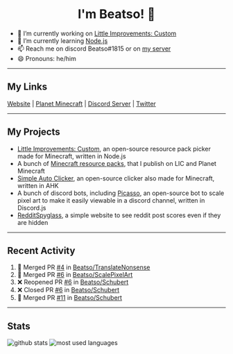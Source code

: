 <h1 align="center">I'm Beatso! 👋</h1>

- 🔭 I’m currently working on [Little Improvements: Custom](https://github.com/LittleImprovementsCustom/LittleImprovementsCustom)
- 🌱 I’m currently learning [Node.js](https://nodejs.org/)
- 📫 Reach me on discord Beatso#1815 or on [my server](https://discord.gg/bNcZjFe)
- 😄 Pronouns: he/him

---

## My Links
[Website](https://www.beatso.tk/) | 
[Planet Minecraft](https://www.planetminecraft.com/member/beatso/) |
[Discord Server](https://discord.gg/bNcZjFe) |
[Twitter](https://twitter.com/beatso_)

---

## My Projects
- [Little Improvements: Custom](https://github.com/LittleImprovementsCustom/LittleImprovementsCustom), an open-source resource pack picker made for Minecraft, written in Node.js
- A bunch of [Minecraft resource packs](https://www.planetminecraft.com/member/beatso/submissions/texture-packs/?morder=order_popularity), that I publish on LIC and Planet Minecraft
- [Simple Auto Clicker](https://github.com/Beatso/SimpleAutoClicker), an open-source clicker also made for Minecraft, written in AHK
- A bunch of discord bots, including [Picasso](https://github.com/Beatso/Picasso), an open-source bot to scale pixel art to make it easily viewable in a discord channel, written in Discord.js
- [RedditSpyglass](https://github.com/Beatso/RedditSpyglass), a simple website to see reddit post scores even if they are hidden

---

## Recent Activity
<!--START_SECTION:activity-->
1. 🎉 Merged PR [#4](https://github.com/Beatso/TranslateNonsense/pull/4) in [Beatso/TranslateNonsense](https://github.com/Beatso/TranslateNonsense)
2. 🎉 Merged PR [#6](https://github.com/Beatso/ScalePixelArt/pull/6) in [Beatso/ScalePixelArt](https://github.com/Beatso/ScalePixelArt)
3. ❌ Reopened PR [#6](https://github.com/Beatso/Schubert/pull/6) in [Beatso/Schubert](https://github.com/Beatso/Schubert)
4. ❌ Closed PR [#6](https://github.com/Beatso/Schubert/pull/6) in [Beatso/Schubert](https://github.com/Beatso/Schubert)
5. 🎉 Merged PR [#11](https://github.com/Beatso/Schubert/pull/11) in [Beatso/Schubert](https://github.com/Beatso/Schubert)
<!--END_SECTION:activity-->

---

## Stats
![github stats](https://github-readme-stats.vercel.app/api?username=Beatso&count_private=true&show_icons=true&hide_rank=true&title_color=f0f6fc&icon_color=8b949e&text_color=c9d1d9&bg_color=0d1117&hide_border=true "GitHub Stats")
![most used languages](https://github-readme-stats.vercel.app/api/top-langs/?username=Beatso&langs_count=3&title_color=f0f6fc&icon_color=8b949e&text_color=c9d1d9&bg_color=0d1117&hide_border=true "Most Used Languages")
